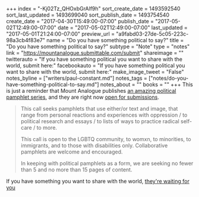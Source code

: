 +++
index = "-Kj02Tz_QHOxbGrAlf9h"
sort_create_date = 1493592540
sort_last_updated = 1493699040
sort_publish_date = 1493754540
create_date = "2017-04-30T15:49:00-07:00"
publish_date = "2017-05-02T12:49:00-07:00"
date = "2017-05-02T12:49:00-07:00"
last_updated = "2017-05-01T21:24:00-07:00"
preview_url = "a9fabd03-27de-5c05-223c-98a3cb4f83e7"
name = "Do you have something political to say?"
title = "Do you have something political to say?"
subtype = "Note"
type = "notes"
link = "https://mountanalogue.submittable.com/submit"
shareimage = ""
twitterauto = "If you have something political you want to share with the world, submit here:"
facebookauto = "If you have something political you want to share with the world, submit here:"
make_image_tweet = "False"
notes_byline = ["writers/paul-constant.md"]
notes_tags = ["notes/do-you-have-something-political-to-say.md"]
notes_about = ""
books = ""
+++
This is just a reminder that Mount Analogue publishes [an amazing political pamphlet series](http://www.seattlereviewofbooks.com/reviews/a-colorful-chorus-of-voices/), and they are right now [open for submissions](https://mountanalogue.submittable.com/submit).

<blockquote><p>This call seeks pamphlets that use either/or text and image, that range from personal reactions and experiences with oppression / to political research and essays / to lists of ways to practice radical self-care / to more.</p>

<p>This call is open to the LGBTQ community, to womxn, to minorities, to immigrants, and to those with disabilities only. Collaborative pamphlets are welcome and encouraged.</p>

<p>In keeping with political pamphlets as a form, we are seeking no fewer than 5 and no more than 15 pages of content.</p></blockquote>

If you have something you want to share with the world, [they're waiting for you](https://mountanalogue.submittable.com/submit)